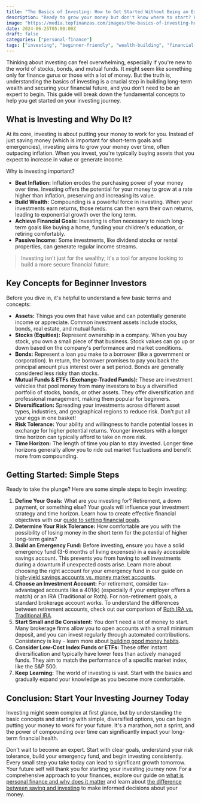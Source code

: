 ```yaml
---
title: "The Basics of Investing: How to Get Started Without Being an Expert"
description: "Ready to grow your money but don't know where to start? Learn the fundamental concepts of investing in this beginner-friendly guide."
image: "https://media.topfinanzas.com/images/the-basics-of-investing-how-to-get-started-without-being-an-expert.webp"
date: 2024-06-25T05:00:00Z
draft: false
categories: ["personal-finance"]
tags: ["investing", "beginner-friendly", "wealth-building", "financial-planning"]
---
```


Thinking about investing can feel overwhelming, especially if you're new to the world of stocks, bonds, and mutual funds. It might seem like something only for finance gurus or those with a lot of money. But the truth is, understanding the basics of investing is a crucial step in building long-term wealth and securing your financial future, and you don't need to be an expert to begin. This guide will break down the fundamental concepts to help you get started on your investing journey.

## What is Investing and Why Do It?

At its core, investing is about putting your money to work for you. Instead of just saving money (which is important for short-term goals and emergencies), investing aims to grow your money over time, often outpacing inflation. When you invest, you're typically buying assets that you expect to increase in value or generate income.

Why is investing important?

* **Beat Inflation:** Inflation erodes the purchasing power of your money over time. Investing offers the potential for your money to grow at a rate higher than inflation, preserving and increasing its value.
* **Build Wealth:** Compounding is a powerful force in investing. When your investments earn returns, those returns can then earn their own returns, leading to exponential growth over the long term.
* **Achieve Financial Goals:** Investing is often necessary to reach long-term goals like buying a home, funding your children's education, or retiring comfortably.
* **Passive Income:** Some investments, like dividend stocks or rental properties, can generate regular income streams.

> Investing isn't just for the wealthy; it's a tool for anyone looking to build a more secure financial future.

## Key Concepts for Beginner Investors

Before you dive in, it's helpful to understand a few basic terms and concepts:

* **Assets:** Things you own that have value and can potentially generate income or appreciate. Common investment assets include stocks, bonds, real estate, and mutual funds.
* **Stocks (Equities):** Represent ownership in a company. When you buy stock, you own a small piece of that business. Stock values can go up or down based on the company's performance and market conditions.
* **Bonds:** Represent a loan you make to a borrower (like a government or corporation). In return, the borrower promises to pay you back the principal amount plus interest over a set period. Bonds are generally considered less risky than stocks.
* **Mutual Funds & ETFs (Exchange-Traded Funds):** These are investment vehicles that pool money from many investors to buy a diversified portfolio of stocks, bonds, or other assets. They offer diversification and professional management, making them popular for beginners.
* **Diversification:** Spreading your investments across different asset types, industries, and geographical regions to reduce risk. Don't put all your eggs in one basket!
* **Risk Tolerance:** Your ability and willingness to handle potential losses in exchange for higher potential returns. Younger investors with a longer time horizon can typically afford to take on more risk.
* **Time Horizon:** The length of time you plan to stay invested. Longer time horizons generally allow you to ride out market fluctuations and benefit more from compounding.

## Getting Started: Simple Steps

Ready to take the plunge? Here are some simple steps to begin investing:

1. **Define Your Goals:** What are you investing for? Retirement, a down payment, or something else? Your goals will influence your investment strategy and time horizon. Learn how to create effective financial objectives with our [guide to setting financial goals](/blog/setting-financial-goals-a-beginners-guide-to-planning-your-future).
2. **Determine Your Risk Tolerance:** How comfortable are you with the possibility of losing money in the short term for the potential of higher long-term gains?
3. **Build an Emergency Fund:** Before investing, ensure you have a solid emergency fund (3-6 months of living expenses) in a easily accessible savings account. This prevents you from having to sell investments during a downturn if unexpected costs arise. Learn more about choosing the right account for your emergency fund in our guide on [high-yield savings accounts vs. money market accounts](/blog/high-yield-savings-accounts-vs-money-market-accounts-where-to-keep-your-emergency-fund).
4. **Choose an Investment Account:** For retirement, consider tax-advantaged accounts like a 401(k) (especially if your employer offers a match) or an IRA (Traditional or Roth). For non-retirement goals, a standard brokerage account works. To understand the differences between retirement accounts, check out our comparison of [Roth IRA vs. Traditional IRA](/blog/roth-ira-vs-traditional-ira-choosing-the-right-retirement-account-for-you).
5. **Start Small and Be Consistent:** You don't need a lot of money to start. Many brokerage firms allow you to open accounts with a small minimum deposit, and you can invest regularly through automated contributions. Consistency is key - learn more about [building good money habits](/blog/building-good-money-habits-consistency-is-key).
6. **Consider Low-Cost Index Funds or ETFs:** These offer instant diversification and typically have lower fees than actively managed funds. They aim to match the performance of a specific market index, like the S&P 500.
7. **Keep Learning:** The world of investing is vast. Start with the basics and gradually expand your knowledge as you become more comfortable.

## Conclusion: Start Your Investing Journey Today

Investing might seem complex at first glance, but by understanding the basic concepts and starting with simple, diversified options, you can begin putting your money to work for your future. It's a marathon, not a sprint, and the power of compounding over time can significantly impact your long-term financial health.

Don't wait to become an expert. Start with clear goals, understand your risk tolerance, build your emergency fund, and begin investing consistently. Every small step you take today can lead to significant growth tomorrow. Your future self will thank you for starting your investing journey now. For a comprehensive approach to your finances, explore our guide on [what is personal finance and why does it matter](/blog/what-is-personal-finance-and-why-does-it-matter) and learn about [the difference between saving and investing](/blog/the-difference-between-saving-and-investing-which-should-you-do-first) to make informed decisions about your money.
